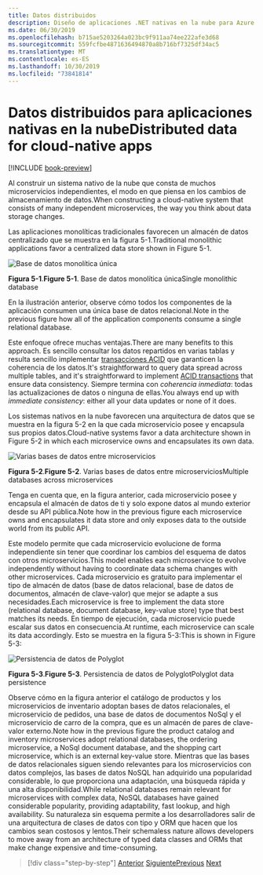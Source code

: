 ```yaml
---
title: Datos distribuidos
description: Diseño de aplicaciones .NET nativas en la nube para Azure | Datos distribuidos para aplicaciones nativas en la nube
ms.date: 06/30/2019
ms.openlocfilehash: b715ae5203264a023bc9f911aa74ee222afe3d68
ms.sourcegitcommit: 559fcfbe4871636494870a8b716bf7325df34ac5
ms.translationtype: MT
ms.contentlocale: es-ES
ms.lasthandoff: 10/30/2019
ms.locfileid: "73841814"
---
```

# <a name="distributed-data-for-cloud-native-apps"></a><span data-ttu-id="b49ae-103">Datos distribuidos para aplicaciones nativas en la nube</span><span class="sxs-lookup"><span data-stu-id="b49ae-103">Distributed data for cloud-native apps</span></span>

[!INCLUDE [book-preview](../../../includes/book-preview.md)]

<span data-ttu-id="b49ae-104">Al construir un sistema nativo de la nube que consta de muchos microservicios independientes, el modo en que piensa en los cambios de almacenamiento de datos.</span><span class="sxs-lookup"><span data-stu-id="b49ae-104">When constructing a cloud-native system that consists of many independent microservices, the way you think about data storage changes.</span></span>

<span data-ttu-id="b49ae-105">Las aplicaciones monolíticas tradicionales favorecen un almacén de datos centralizado que se muestra en la figura 5-1.</span><span class="sxs-lookup"><span data-stu-id="b49ae-105">Traditional monolithic applications favor a centralized data store shown in Figure 5-1.</span></span>

![Base de datos monolítica única](./media/single-monolithic-database.png)

<span data-ttu-id="b49ae-107">**Figura 5-1**.</span><span class="sxs-lookup"><span data-stu-id="b49ae-107">**Figure 5-1**.</span></span> <span data-ttu-id="b49ae-108">Base de datos monolítica única</span><span class="sxs-lookup"><span data-stu-id="b49ae-108">Single monolithic database</span></span>

<span data-ttu-id="b49ae-109">En la ilustración anterior, observe cómo todos los componentes de la aplicación consumen una única base de datos relacional.</span><span class="sxs-lookup"><span data-stu-id="b49ae-109">Note in the previous figure how all of the application components consume a single relational database.</span></span>

<span data-ttu-id="b49ae-110">Este enfoque ofrece muchas ventajas.</span><span class="sxs-lookup"><span data-stu-id="b49ae-110">There are many benefits to this approach.</span></span> <span data-ttu-id="b49ae-111">Es sencillo consultar los datos repartidos en varias tablas y resulta sencillo implementar [transacciones ACID](https://docs.microsoft.com/windows/desktop/cossdk/acid-properties) que garanticen la coherencia de los datos.</span><span class="sxs-lookup"><span data-stu-id="b49ae-111">It's straightforward to query data spread across  multiple tables, and it's straightforward to implement [ACID transactions](https://docs.microsoft.com/windows/desktop/cossdk/acid-properties) that ensure data consistency.</span></span> <span data-ttu-id="b49ae-112">Siempre termina con *coherencia inmediata*: todas las actualizaciones de datos o ninguna de ellas.</span><span class="sxs-lookup"><span data-stu-id="b49ae-112">You always end up with *immediate consistency*: either all your data updates or none of it does.</span></span>

<span data-ttu-id="b49ae-113">Los sistemas nativos en la nube favorecen una arquitectura de datos que se muestra en la figura 5-2 en la que cada microservicio posee y encapsula sus propios datos.</span><span class="sxs-lookup"><span data-stu-id="b49ae-113">Cloud-native systems favor a data architecture shown in Figure 5-2 in which each microservice owns and encapsulates its own data.</span></span>

![Varias bases de datos entre microservicios](./media/data-across-microservices.png)

<span data-ttu-id="b49ae-115">**Figura 5-2**.</span><span class="sxs-lookup"><span data-stu-id="b49ae-115">**Figure 5-2**.</span></span> <span data-ttu-id="b49ae-116">Varias bases de datos entre microservicios</span><span class="sxs-lookup"><span data-stu-id="b49ae-116">Multiple databases across microservices</span></span>

<span data-ttu-id="b49ae-117">Tenga en cuenta que, en la figura anterior, cada microservicio posee y encapsula el almacén de datos de ti y solo expone datos al mundo exterior desde su API pública.</span><span class="sxs-lookup"><span data-stu-id="b49ae-117">Note how in the previous figure each microservice owns and encapsulates it data store and only exposes data to the outside world from its public API.</span></span>

<span data-ttu-id="b49ae-118">Este modelo permite que cada microservicio evolucione de forma independiente sin tener que coordinar los cambios del esquema de datos con otros microservicios.</span><span class="sxs-lookup"><span data-stu-id="b49ae-118">This model enables each microservice to evolve independently without having to coordinate data schema changes with other microservices.</span></span> <span data-ttu-id="b49ae-119">Cada microservicio es gratuito para implementar el tipo de almacén de datos (base de datos relacional, base de datos de documentos, almacén de clave-valor) que mejor se adapte a sus necesidades.</span><span class="sxs-lookup"><span data-stu-id="b49ae-119">Each microservice is free to implement the data store (relational database, document database, key-value store) type that best matches its needs.</span></span> <span data-ttu-id="b49ae-120">En tiempo de ejecución, cada microservicio puede escalar sus datos en consecuencia.</span><span class="sxs-lookup"><span data-stu-id="b49ae-120">At runtime, each microservice can scale its data accordingly.</span></span> <span data-ttu-id="b49ae-121">Esto se muestra en la figura 5-3:</span><span class="sxs-lookup"><span data-stu-id="b49ae-121">This is shown in Figure 5-3:</span></span>

![Persistencia de datos de Polyglot](./media/polyglot-data-persistence.png)

<span data-ttu-id="b49ae-123">**Figura 5-3**.</span><span class="sxs-lookup"><span data-stu-id="b49ae-123">**Figure 5-3**.</span></span> <span data-ttu-id="b49ae-124">Persistencia de datos de Polyglot</span><span class="sxs-lookup"><span data-stu-id="b49ae-124">Polyglot data persistence</span></span>

<span data-ttu-id="b49ae-125">Observe cómo en la figura anterior el catálogo de productos y los microservicios de inventario adoptan bases de datos relacionales, el microservicio de pedidos, una base de datos de documentos NoSql y el microservicio de carro de la compra, que es un almacén de pares de clave-valor externo.</span><span class="sxs-lookup"><span data-stu-id="b49ae-125">Note how in the previous figure the product catalog and inventory microservices adopt relational databases, the ordering microservice, a NoSql document database, and the shopping cart microservice, which is an external key-value store.</span></span> <span data-ttu-id="b49ae-126">Mientras que las bases de datos relacionales siguen siendo relevantes para los microservicios con datos complejos, las bases de datos NoSQL han adquirido una popularidad considerable, lo que proporciona una adaptación, una búsqueda rápida y una alta disponibilidad.</span><span class="sxs-lookup"><span data-stu-id="b49ae-126">While relational databases remain relevant for microservices with complex data, NoSQL databases have gained considerable popularity, providing adaptability, fast lookup, and high availability.</span></span> <span data-ttu-id="b49ae-127">Su naturaleza sin esquema permite a los desarrolladores salir de una arquitectura de clases de datos con tipo y ORM que hacen que los cambios sean costosos y lentos.</span><span class="sxs-lookup"><span data-stu-id="b49ae-127">Their schemaless nature allows developers to move away from an architecture of typed data classes and ORMs that make change expensive and time-consuming.</span></span>

>[!div class="step-by-step"]
><span data-ttu-id="b49ae-128">[Anterior](service-mesh-communication-infrastructure.md)
>[Siguiente](data-patterns.md)</span><span class="sxs-lookup"><span data-stu-id="b49ae-128">[Previous](service-mesh-communication-infrastructure.md)
[Next](data-patterns.md)</span></span>
